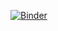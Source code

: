 [![Binder](https://mybinder.org/badge_logo.svg)](https://mybinder.org/v2/gh/mikef522/stockNotifications/main?filepath=stockAnalysis.ipynb)
